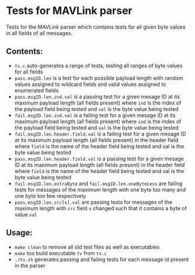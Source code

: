 # Tests for MAVLink parser

Tests for the MAVLink parser which contains tests for all given byte values in all fields of all messages.

## Contents:

* `tv.c` auto-generates a range of tests, testing all ranges of byte values for all fields
* `pass.msgID.len` is a test for each possible payload length with random values assigned to wildcard fields and valid values assigned to enumerated fields 
* `pass.msgID.len.ind.val` is a passing test for a given mesage ID at its maximum payload length (all fields present) where `ind` is the index of the payload field being tested and `val` is the byte value being tested
* `fail.msgID.len.ind.val` is a failing test for a given mesage ID at its maximum payload length (all fields present) where `ind` is the index of the payload field being tested and `val` is the byte value being tested
* `fail.msgID.len.header.field.val` is a failing test for a given mesage ID at its maximum payload length (all fields present) in the header field where `field` is the name of the header field being tested and val is the byte value being tested
* `pass.msgID.len.header.field.val` is a passing test for a given mesage ID at its maximum payload length (all fields present) in the header field where `field` is the name of the header field being tested and val is the byte value being tested
* `fail.msgID.len.extraByte` and `fail.msgID.len.oneByteLess` are failing tests for messages of the maximum length with one byte too many and one byte too few respectively
* `pass.msgID.len.crc[x].val` are passing tests for messages of the maximum length with `crc` field `x` changed such that it contains a byte of value `val` 

## Usage:

* `make clean` to remove all old test files as well as executables
* `make` too build executable `tv` from `tv.c`
* `./tv.sh` generates passing and failing tests for each message id present in the parser
